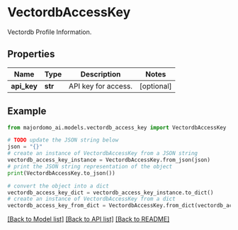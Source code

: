 # VectordbAccessKey

Vectordb Profile Information.

## Properties

Name | Type | Description | Notes
------------ | ------------- | ------------- | -------------
**api_key** | **str** | API key for access. | [optional] 

## Example

```python
from majordomo_ai.models.vectordb_access_key import VectordbAccessKey

# TODO update the JSON string below
json = "{}"
# create an instance of VectordbAccessKey from a JSON string
vectordb_access_key_instance = VectordbAccessKey.from_json(json)
# print the JSON string representation of the object
print(VectordbAccessKey.to_json())

# convert the object into a dict
vectordb_access_key_dict = vectordb_access_key_instance.to_dict()
# create an instance of VectordbAccessKey from a dict
vectordb_access_key_from_dict = VectordbAccessKey.from_dict(vectordb_access_key_dict)
```
[[Back to Model list]](../README.md#documentation-for-models) [[Back to API list]](../README.md#documentation-for-api-endpoints) [[Back to README]](../README.md)


